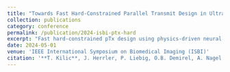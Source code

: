 ```yaml
---
title: "Towards Fast Hard-Constrained Parallel Transmit Design in Ultrahigh Field MRI With Physics-Driven Neural Networks"
collection: publications
category: conference
permalink: /publication/2024-isbi-ptx-hard
excerpt: "Fast hard-constrained pTx design using physics-driven neural networks."
date: 2024-05-01
venue: 'IEEE International Symposium on Biomedical Imaging (ISBI)'
citation: '**T. Kilic**, J. Herrler, P. Liebig, O.B. Demirel, A. Nagel, K. Ugurbil, M. Akcakaya. "Towards Fast Hard-Constrained Parallel Transmit Design in Ultrahigh Field MRI With Physics-Driven Neural Networks." <i>Proc. ISBI</i>, May 2024.'
---
```

